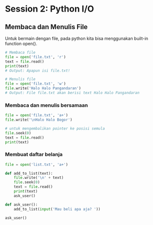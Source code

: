 # Session 2: Python I/O

## Membaca dan Menulis File
Untuk bermain dengan file, pada python kita bisa menggunakan built-in function open().
```python
# Membaca file
file = open('file.txt', 'r')
text = file.read()
print(text)
# Output: Apapun isi file.txt!

# Menulis file
file = open('file.txt', 'w')
file.write('Halo Halo Pangandaran')
# Output: File file.txt akan berisi text Halo Halo Pangandaran
```
### Membaca dan menulis bersamaan
```python
file = open('file.txt', 'a+')
file.write('\nHalo Halo Bogor')

# untuk mengembalikan pointer ke posisi semula
file.seek(0)
text = file.read()
print(text)
```
### Membuat daftar belanja
```python
file = open('list.txt', 'a+')

def add_to_list(text):
    file.write('\n' + text)
    file.seek(0)
    text = file.read()
    print(text)
    ask_user()

def ask_user():
    add_to_list(input('Mau beli apa aja? '))

ask_user()
```
